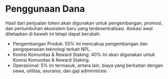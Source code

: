 # Penggunaan Dana

Hasil dari penjualan token akan digunakan untuk pengembangan, promosi, dan pertumbuhan ekosistem baru yang terdesentralisasi. Alokasi awal ditetapkan di bawah ini tetapi dapat berubah:

* Pengembangan Produk: 55% Ini mencakup pengembangan dan pengoperasian teknologi terkait NPL.
* Komisi Komunitas & Reward Staking: 40% Ini akan digunakan untuk Komisi Komunitas & Reward Staking.
* Operasional: 5% Ini termasuk, antara lain, biaya yang berkaitan dengan sewa, utilitas, asuransi, dan gaji administrasi.
